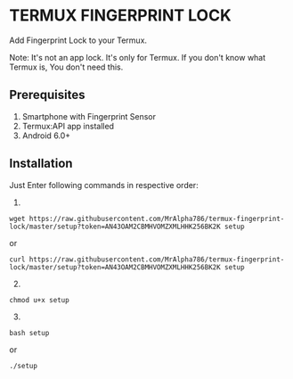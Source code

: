 # TERMUX FINGERPRINT LOCK
Add Fingerprint Lock to your Termux.

Note: It's not an app lock. It's only for Termux.
      If you don't know what Termux is, You don't need this.

## Prerequisites
1. Smartphone with Fingerprint Sensor
2. Termux:API app installed
3. Android 6.0+

## Installation
Just Enter following commands in respective order:

1.

`wget https://raw.githubusercontent.com/MrAlpha786/termux-fingerprint-lock/master/setup?token=AN43OAM2CBMHVOMZXMLHHK256BK2K setup`

or

`curl https://raw.githubusercontent.com/MrAlpha786/termux-fingerprint-lock/master/setup?token=AN43OAM2CBMHVOMZXMLHHK256BK2K setup`

2.  
`chmod u+x setup`

3.
`bash setup`

or

`./setup`
